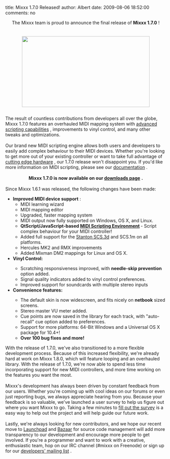 title: Mixxx 1.7.0 Released!
author: Albert
date: 2009-08-06 18:52:00
comments: no

<div style="text-align: center;">The Mixxx team is proud to announce the final release of <span style="font-weight: bold;">Mixxx 1.7.0</span>
!<br />
<br />
<br />
<a href="http://www.mixxx.org/" onblur="try {parent.deselectBloggerImageGracefully();} catch(e) {}"><img alt="" border="0" src="{static}/images/news/mixxx-website.png" id="BLOGGER_PHOTO_ID_5366529771095874450" style="cursor: pointer; display: block; height: 222px; margin: 0px auto 10px; text-align: center; width: 400px;" />
</a>
</div>
<br />
The result of countless contributions from developers all over the globe, Mixxx 1.7.0 features an overhauled MIDI mapping system with <a href="{filename}/news/2009-02-09-midi-scripting-and-the-stanton-scs-3d-videos.md">advanced scripting capabilities</a>
, improvements to vinyl control, and many other tweaks and optimizations.<br />
<br />
Our brand new MIDI scripting engine allows both users and developers to easily add complex behaviour to their MIDI devices. Whether you're looking to get more out of your existing controller or want to take full advantage of <a href="{filename}/news/2009-06-19-mixxx-with-stanton-scs3d-and-scs1m.md">cutting edge hardware</a>
, our 1.7.0 release won't disappoint you. If you'd like more information on MIDI scripting, please see our <a href="https://github.com/mixxxdj/mixxx/wiki/midi_scripting">documentation</a>
.<br />
<br />
<div style="text-align: center;"><span style="font-weight: bold;">Mixxx 1.7.0 is now available on our </span>
<a href="http://www.mixxx.org/download/" style="font-weight: bold;">downloads page</a>
<span style="font-weight: bold;">. </span>
</div>
<br />
Since Mixxx 1.6.1 was released, the following changes have been made:<br />
<ul><li><span style="font-weight: bold;">Improved MIDI device support</span>
:<br />
<ul><li>MIDI learning wizard</li>
<li>MIDI mapping editor</li>
<li>Upgraded, faster mapping system</li>
<li>MIDI output now fully supported on Windows, OS X, and Linux.<span style="font-weight: bold;"></span>
</li>
<li><span style="font-weight: bold;">QtScript/JavaScript-based <a href="https://github.com/mixxxdj/mixxx/wiki/midi_scripting">MIDI Scripting Environment</a>
</span>
 - Script complex behaviour for your MIDI controller!</li>
<li>Added full support for the <a href="{filename}/news/2009-02-09-midi-scripting-and-the-stanton-scs-3d-videos.md">Stanton SCS.3d</a>
 and SCS.1m on all platforms. </li>
<li>Hercules MK2 and RMX improvements</li>
<li>Added Mixman DM2 mappings for Linux and OS X.</li>
</ul>
</li>
<li style="font-weight: bold;">Vinyl Control:</li>
<ul><li>Scratching responsiveness improved, with <span style="font-weight: bold;">needle-skip prevention</span>
 option added.</li>
<li>Signal quality indicators added to vinyl control preferences.</li>
<li>Improved support for soundcards with multiple stereo inputs</li>
</ul>
<li style="font-weight: bold;">Convenience features:</li>
<ul><li>The default skin is now widescreen, and fits nicely on <span style="font-weight: bold;">netbook</span>
 sized screens.</li>
<li>Stereo master VU meter added.</li>
<li>Cue points are now saved in the library for each track, with "auto-recall" cue option added to preferences.</li>
<li>Support for more platforms: 64-Bit Windows and a Universal OS X package for 10.4+!</li>
<li style="text-align: left;"><span style="font-weight: bold;">Over 100 bug fixes and more!</span>
</li>
</ul>
</ul>
With the release of 1.7.0, we've also transitioned to a more flexible development process. Because of this increased flexibility, we're already hard at work on Mixxx 1.8.0, which will feature looping and an overhauled library. With the release of 1.7.0, we're now able to spend less time incorporating support for new MIDI controllers, and more time working on the features you want the most.<br />
<br />
Mixxx's development has always been driven by constant feedback from our users. Whether you're coming up with cool ideas on our forums or even just reporting bugs, we always appreciate hearing from you. Because your feedback is so valuable, we've launched a user survey to help us figure out where you want Mixxx to go. Taking a few minutes to <a href="{filename}/news/2009-08-06-mixxx-2009-user-survey.md">fill out the survey</a>
 is a easy way to help out the project and will help guide our future work.<br />
<br />
Lastly, we're always looking for new contributors, and we hope our recent move to <a href="http://www.launchpad.net/">Launchpad</a>
 and <a href="http://www.bazaar-vcs.org/">Bazaar</a>
 for source code management will add more transparency to our development and encourage more people to get involved. If you're a programmer and want to work with a creative, enthusiastic team, hop on our IRC channel (#mixxx on Freenode) or sign up for our <a href="https://lists.sourceforge.net/lists/listinfo/mixxx-devel">developers' mailing list</a>
.
